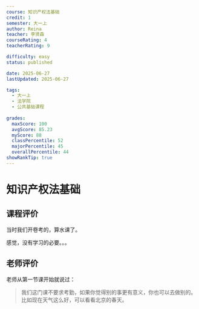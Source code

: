 ```yaml
---
course: 知识产权法基础
credit: 1
semester: 大一上
author: Reina
teacher: 李贤森
courseRating: 4
teacherRating: 9  

difficulty: easy
status: published

date: 2025-06-27
lastUpdated: 2025-06-27

tags: 
  - 大一上
  - 法学院
  - 公共基础课程
  
grades:
  maxScore: 100
  avgScore: 85.23
  myScore: 88
  classPercentile: 52
  majorPercentile: 45
  overallPercentile: 44
showRankTip: true
---
```



# 知识产权法基础

## 课程评价

当时我们开卷考的，算水课了。

感觉，没有学习的必要。。。

## 老师评价

老师从第一节课开始就说过：

> 我们这门课不要求考勤，如果你觉得别的事更有意义，你也可以去做别的。
> 比如现在天气这么好，可以看看北京的春天。

